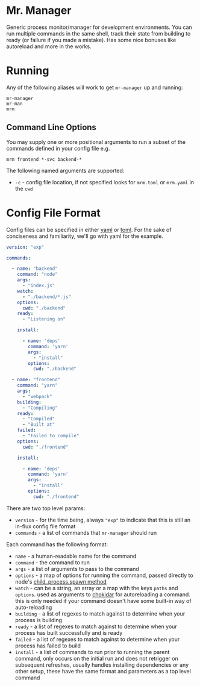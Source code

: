 # Mr. Manager

Generic process monitor/manager for development environments. You can run multiple commands in the same shell, track
their state from building to ready (or failure if you made a mistake). Has some nice bonuses like autoreload and
more in the works.

# Running

Any of the following aliases will work to get `mr-manager` up and running:

```
mr-manager
mr-man
mrm
```

## Command Line Options

You may supply one or more positional arguments to run a subset of the commands defined in your config file e.g.

```
mrm frontend *-svc backend-*
```

The following named arguments are supported:

* `-c` - config file location, if not specified looks for `mrm.toml` or `mrm.yaml` in the `cwd`

# Config File Format

Config files can be specified in either [yaml](https://yaml.org/) or [toml](https://github.com/toml-lang/toml). For
the sake of conciseness and familiarity, we'll go with yaml for the example.

```yaml
version: "exp"

commands:

  - name: "backend"
    command: "node"
    args:
      - "index.js"
    watch:
      - "./backend/*.js"
    options:
      cwd: "./backend"
    ready:
      - "Listening on"

    install:

      - name: 'deps'
        command: 'yarn'
        args:
          - "install"
        options:
          cwd: "./backend"

  - name: "frontend"
    command: "yarn"
    args:
      - "webpack"
    building:
      - "Compiling"
    ready:
      - "Compiled"
      - "Built at"
    failed:
      - "Failed to compile"
    options:
      cwd: "./frontend"

    install:

      - name: 'deps'
        command: 'yarn'
        args:
          - "install"
        options:
          cwd: "./frontend"
```

There are two top level params:

* `version` - for the time being, always `"exp"` to indicate that this is still an in-flux config file format
* `commands` - a list of commands that `mr-manager` should run

Each command has the following format:

* `name` - a human-readable name for the command
* `command` - the command to run
* `args` - a list of arguments to pass to the command
* `options` - a map of options for running the command, passed directly to node's [child_process.spawn method](https://nodejs.org/api/child_process.html#child_process_child_process_spawn_command_args_options)
* `watch` - can be a string, an array or a map with the keys `paths` and `options`. used as arguments to [chokidar](https://github.com/paulmillr/chokidar) for autoreloading a command. this is only needed if your command doesn't have some built-in way of auto-reloading
* `building` - a list of regexes to match against to determine when your process is building
* `ready` - a list of regexes to match against to determine when your process has built successfully and is ready
* `failed` - a list of regexes to match against to determine when your process has failed to build
* `install` - a list of commands to run prior to running the parent command, only occurs on the initial run and does not retrigger on subsequent refreshes, usually handles installing dependencies or any other setup, these have the same format and parameters as a top level command

